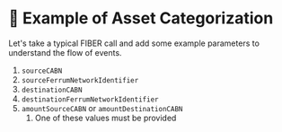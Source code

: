 # 📂 Example of Asset Categorization

Let's take a typical FIBER call and add some example parameters to understand the flow of events.

1. `sourceCABN`
2. `sourceFerrumNetworkIdentifier`
3. `destinationCABN`
4. `destinationFerrumNetworkIdentifier`
5. `amountSourceCABN` or `amountDestinationCABN`
   1. One of these values must be provided
